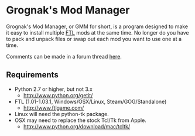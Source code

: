 Grognak's Mod Manager
=====================

Grognak's Mod Manager, or GMM for short, is a program designed to make it easy to install multiple [FTL](http://www.ftlgame.com/) mods at the same time. No longer do you have to pack and unpack files or swap out each mod you want to use one at a time.

Comments can be made in a forum thread [here](http://www.ftlgame.com/forum/viewtopic.php?f=12&t=2464).


Requirements
------------
* Python 2.7 or higher, but not 3.x
    * http://www.python.org/getit/
* FTL (1.01-1.03.1, Windows/OSX/Linux, Steam/GOG/Standalone)
    * http://www.ftlgame.com/
&nbsp;
&nbsp;
* Linux will need the python-tk package.
* OSX may need to replace the stock Tcl/Tk from Apple.
    * http://www.python.org/download/mac/tcltk/
